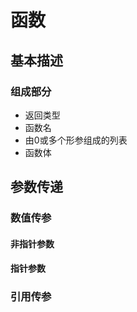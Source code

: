 # 函数
## 基本描述
### 组成部分
* 返回类型
* 函数名
* 由0或多个形参组成的列表
* 函数体

## 参数传递
### 数值传参
#### 非指针参数
#### 指针参数
### 引用传参
